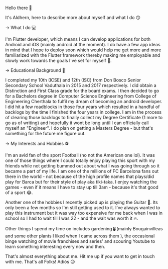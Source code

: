 Hello there 👀

It's Aldhern, here to describe more about myself and what I do 😙



-> What I do 💻

I'm Flutter developer, which means I can develop applications for both Android and iOS (mainly android at the moment). I do have a few app ideas in mind that I hope to deploy soon which would help me get more and more familiarized with the Flutter framework thereby making me employable and slowly work towards the goals I've set for myself 🤞.



-> Educational Background 📖

I completed my 10th (ICSE) and 12th (ISC) from Don Bosco Senior Secondary School Vaduthala in 2015 and 2017 respectively. I did obtain a Distinction and First Class grade for the board exams. I then decided to go for a Bachelors degree in Computer Science Engineering from College of Engineering Cherthala to fulfil my dream of becoming an android developer. I did hit a few roadblocks in those four years which resulted in a handful of backlogs by the time I finished the four years in college. I am in the process of clearing those backlogs to finally collect my Degree Certificate (1 more to go as of writing) and hopefully it wont be long until I can officially call myself an "Engineer". I do plan on getting a Masters Degree - but that's something for the future me figure out.



-> My Interests and Hobbies ⚽

I'm an avid fan of the sport Football (no not the American one lol). It was one of those things where I could totally enjoy playing this sport with my friends while not getting bummed out about what I was going through so it became a part of my life. I am one of the millions of FC Barcelona fans out there in the world - not because of the high profile names that plays/did play for Barca but for their style of play aka tiki-taka. I enjoy watching the games - even if it means I have to stay up till 3am - because it's that good of a sport 😂.

Another one of the hobbies I recently picked up is playing the Guitar 🎸. Its only been a few months so I'm still getting used to it. I've always wanted to play this instrument but it was way too expensive for me back when I was in school so I had to wait till I was 22 - and the wait was worth it 🔥.

Other things I spend my time on includes gardening🪴(mainly Bougainvilleas and some other plants I liked when I came across them ), the occasional binge watching of movie franchises and series' and scouring Youtube to learn something interesting every now and then. 

That's almost everything about me. Hit me up if you want to get in touch with me.
That's all Folks! Adiós 😉
